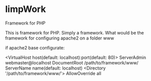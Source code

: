 # limpWork
Framework for PHP

This is framework for PHP. Simply a framework.
What would be the framework for configuring apache2 on a folder www


if apache2 base configurate:

<VirtualHost host(default: localhost):port(default: 80)>
	ServerAdmin webmaster@localhost
	DocumentRoot /path/to/framework/www/
	ServerName name(default: localhost)
	<Directory '/path/to/framework/www/'>
	  AllowOverride all
	</Directory>
</VirtualHost>
